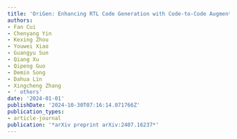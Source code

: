 ```yaml
---
title: 'OriGen: Enhancing RTL Code Generation with Code-to-Code Augmentation and Self-Reflection'
authors:
- Fan Cui
- Chenyang Yin
- Kexing Zhou
- Youwei Xiao
- Guangyu Sun
- Qiang Xu
- Qipeng Guo
- Demin Song
- Dahua Lin
- Xingcheng Zhang
- ' others'
date: '2024-01-01'
publishDate: '2024-10-30T07:16:14.071766Z'
publication_types:
- article-journal
publication: '*arXiv preprint arXiv:2407.16237*'
---
```

